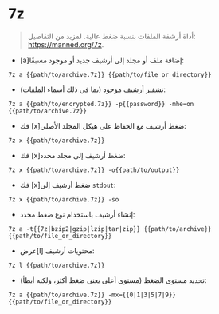 # 7z

> أداة أرشفة الملفات بنسبة ضغط عالية.
> لمزيد من التفاصيل: <https://manned.org/7z>.

- [a]إضافة ملف أو مجلد إلى أرشيف جديد أو موجود مسبقًا:

`7z a {{path/to/archive.7z}} {{path/to/file_or_directory}}`

- تشفير أرشيف موجود (بما في ذلك أسماء الملفات):

`7z a {{path/to/encrypted.7z}} -p{{password}} -mhe=on {{path/to/archive.7z}}`

- فك [x]ضغط أرشيف مع الحفاظ على هيكل المجلد الأصلي:

`7z x {{path/to/archive.7z}}`

- فك [x]ضغط أرشيف إلى مجلد محدد:

`7z x {{path/to/archive.7z}} -o{{path/to/output}}`

- فك [x]ضغط أرشيف إلى `stdout`:

`7z x {{path/to/archive.7z}} -so`

- إنشاء أرشيف باستخدام نوع ضغط محدد:

`7z a -t{{7z|bzip2|gzip|lzip|tar|zip}} {{path/to/archive}} {{path/to/file_or_directory}}`

- عرض[l] محتويات أرشيف:

`7z l {{path/to/archive.7z}}`

- تحديد مستوى الضغط (مستوى أعلى يعني ضغط أكثر، ولكنه أبطأ):

`7z a {{path/to/archive.7z}} -mx={{0|1|3|5|7|9}} {{path/to/file_or_directory}}`
